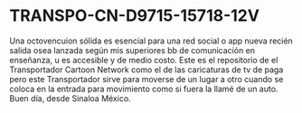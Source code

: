 # TRANSPO-CN-D9715-15718-12V
Una octovencuion sólida es esencial para una red social o app nueva recién salida osea lanzada según mis superiores bb de comunicación en enseñanza, u es accesible y de medio costo. Este es el repositorio de el Transportador Cartoon Network como el de las caricaturas de tv de paga pero este Transportador sirve para moverse de un lugar a otro cuando se coloca en la entrada para movimiento como si fuera la llamé de un auto. Buen día, desde Sinaloa México.
